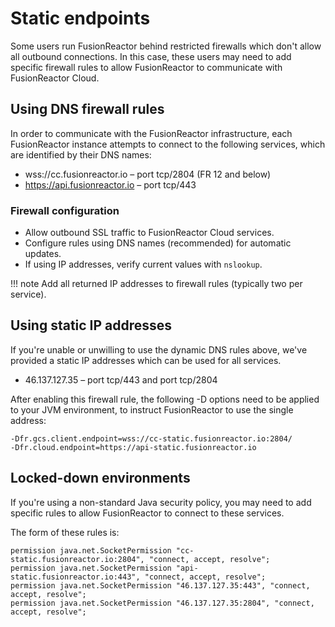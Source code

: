 

# Static endpoints

Some users run FusionReactor behind restricted firewalls which don't allow all outbound connections. In this case, these users may need to add specific firewall rules to allow FusionReactor to communicate with FusionReactor Cloud.

## Using DNS firewall rules

In order to communicate with the FusionReactor infrastructure, each FusionReactor instance attempts to connect to the following services, which are identified by their DNS names:

* wss://cc.fusionreactor.io – port tcp/2804 (FR 12 and below)
* https://api.fusionreactor.io – port tcp/443


### Firewall configuration

- Allow outbound SSL traffic to FusionReactor Cloud services.
- Configure rules using DNS names (recommended) for automatic updates.
- If using IP addresses, verify current values with `nslookup`.

!!! note
    Add all returned IP addresses to firewall rules (typically two per service).



## Using static IP addresses

If you're unable or unwilling to use the dynamic DNS rules above, we've provided a static IP addresses which can be used for all services.

* 46.137.127.35 – port tcp/443 and port tcp/2804

After enabling this firewall rule, the following -D options need to be applied to your JVM environment, to instruct FusionReactor to use the single address:

```
-Dfr.gcs.client.endpoint=wss://cc-static.fusionreactor.io:2804/
-Dfr.cloud.endpoint=https://api-static.fusionreactor.io
```

## Locked-down environments

If you're using a non-standard Java security policy, you may need to add specific rules to allow FusionReactor to connect to these services.

The form of these rules is:

```
permission java.net.SocketPermission "cc-static.fusionreactor.io:2804", "connect, accept, resolve";
permission java.net.SocketPermission "api-static.fusionreactor.io:443", "connect, accept, resolve";
permission java.net.SocketPermission "46.137.127.35:443", "connect, accept, resolve";
permission java.net.SocketPermission "46.137.127.35:2804", "connect, accept, resolve";
```
